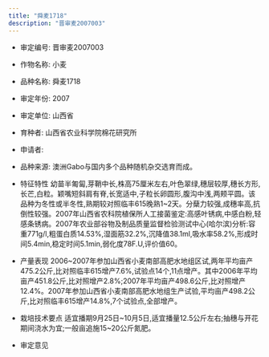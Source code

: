 ```yaml
---
title: "舜麦1718"
description: "晋审麦2007003"
---
```

* 审定编号:  晋审麦2007003

*  作物名称:  小麦

*  品种名称:  舜麦1718

*  审定年份:  2007

*  审定单位:  山西省

* 育种者:  山西省农业科学院棉花研究所

*  申请者:  

*  品种来源:  澳洲Gabo与国内多个品种随机杂交选育而成。

*  特征特性
幼苗半匍匐,芽鞘中长,株高75厘米左右,叶色翠绿,穗层较厚,穗长方形,长芒,白粒。颖嘴短斜肩有脊,长宽适中,子粒长卵圆形,腹沟中浅,两颊平圆。该品种为冬性或半冬性,熟期较对照临丰615晚熟1~2天。分蘖力较强,成穗率高,抗倒性较强。2007年山西省农科院植保所人工接菌鉴定:高感叶锈病,中感白粉,轻感条锈病。2007年农业部谷物及制品质量监督检验测试中心(哈尔滨)分析:容重771g/l,粗蛋白质14.53%,湿面筋32.2%,沉降值38.1ml,吸水率58.2%,形成时间5.4min,稳定时间5.1min,弱化度78F.U,评价值60。

*  产量表现
2006~2007年参加山西省小麦南部高肥水地组区试,两年平均亩产475.2公斤,比对照临丰615增产7.6%,试验点14个,11点增产。其中2006年平均亩产451.8公斤,比对照增产2.8%;2007年平均亩产498.6公斤,比对照增产12.4%。2007年参加山西省小麦南部高肥水地组生产试验,平均亩产498.2公斤,比对照临丰615增产14.8%,7个试验点,全部增产。

*  栽培技术要点
适宜播期9月25日~10月5日,适宜播量12.5公斤左右;抽穗与开花期间浇水为宜;一般亩追施15~20公斤氮肥。

*  审定意见

